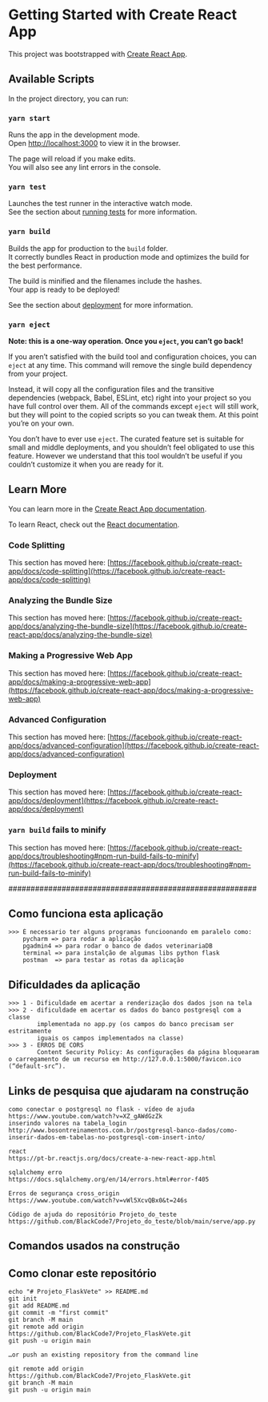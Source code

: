 # Getting Started with Create React App

This project was bootstrapped with [Create React App](https://github.com/facebook/create-react-app).

## Available Scripts

In the project directory, you can run:

### `yarn start`

Runs the app in the development mode.\
Open [http://localhost:3000](http://localhost:3000) to view it in the browser.

The page will reload if you make edits.\
You will also see any lint errors in the console.

### `yarn test`

Launches the test runner in the interactive watch mode.\
See the section about [running tests](https://facebook.github.io/create-react-app/docs/running-tests) for more information.

### `yarn build`

Builds the app for production to the `build` folder.\
It correctly bundles React in production mode and optimizes the build for the best performance.

The build is minified and the filenames include the hashes.\
Your app is ready to be deployed!

See the section about [deployment](https://facebook.github.io/create-react-app/docs/deployment) for more information.

### `yarn eject`

**Note: this is a one-way operation. Once you `eject`, you can’t go back!**

If you aren’t satisfied with the build tool and configuration choices, you can `eject` at any time. This command will remove the single build dependency from your project.

Instead, it will copy all the configuration files and the transitive dependencies (webpack, Babel, ESLint, etc) right into your project so you have full control over them. All of the commands except `eject` will still work, but they will point to the copied scripts so you can tweak them. At this point you’re on your own.

You don’t have to ever use `eject`. The curated feature set is suitable for small and middle deployments, and you shouldn’t feel obligated to use this feature. However we understand that this tool wouldn’t be useful if you couldn’t customize it when you are ready for it.

## Learn More

You can learn more in the [Create React App documentation](https://facebook.github.io/create-react-app/docs/getting-started).

To learn React, check out the [React documentation](https://reactjs.org/).

### Code Splitting

This section has moved here: [https://facebook.github.io/create-react-app/docs/code-splitting](https://facebook.github.io/create-react-app/docs/code-splitting)

### Analyzing the Bundle Size

This section has moved here: [https://facebook.github.io/create-react-app/docs/analyzing-the-bundle-size](https://facebook.github.io/create-react-app/docs/analyzing-the-bundle-size)

### Making a Progressive Web App

This section has moved here: [https://facebook.github.io/create-react-app/docs/making-a-progressive-web-app](https://facebook.github.io/create-react-app/docs/making-a-progressive-web-app)

### Advanced Configuration

This section has moved here: [https://facebook.github.io/create-react-app/docs/advanced-configuration](https://facebook.github.io/create-react-app/docs/advanced-configuration)

### Deployment

This section has moved here: [https://facebook.github.io/create-react-app/docs/deployment](https://facebook.github.io/create-react-app/docs/deployment)

### `yarn build` fails to minify

This section has moved here: [https://facebook.github.io/create-react-app/docs/troubleshooting#npm-run-build-fails-to-minify](https://facebook.github.io/create-react-app/docs/troubleshooting#npm-run-build-fails-to-minify)

########################################################

## Como funciona esta aplicação
    >>> É necessario ter alguns programas funcioonando em paralelo como:
        pycharm => para rodar a aplicação
        pgadmin4 => para rodar o banco de dados veterinariaDB
        terminal => para instalção de algumas libs python flask
        postman  => para testar as rotas da aplicação

## Dificuldades da aplicação
    >>> 1 - Dificuldade em acertar a renderização dos dados json na tela
    >>> 2 - dificuldade em acertar os dados do banco postgresql com a classe
            implementada no app.py (os campos do banco precisam ser estritamente
            iguais os campos implementados na classe)
    >>> 3 - ERROS DE CORS
            Content Security Policy: As configurações da página bloquearam o carregamento de um recurso em http://127.0.0.1:5000/favicon.ico (“default-src”).

## Links de pesquisa que ajudaram na construção
    como conectar o postgresql no flask - vídeo de ajuda
    https://www.youtube.com/watch?v=XZ_gAWdGzZk
    inserindo valores na tabela_login
    http://www.bosontreinamentos.com.br/postgresql-banco-dados/como-inserir-dados-em-tabelas-no-postgresql-com-insert-into/
    
    react
    https://pt-br.reactjs.org/docs/create-a-new-react-app.html

    sqlalchemy erro
    https://docs.sqlalchemy.org/en/14/errors.html#error-f405

    Erros de segurança cross_origin
    https://www.youtube.com/watch?v=vWl5XcvQBx0&t=246s

    Código de ajuda do repositório Projeto_do_teste
    https://github.com/BlackCode7/Projeto_do_teste/blob/main/serve/app.py

## Comandos usados na construção

## Como clonar este repositório
    echo "# Projeto_FlaskVete" >> README.md
    git init
    git add README.md
    git commit -m "first commit"
    git branch -M main
    git remote add origin https://github.com/BlackCode7/Projeto_FlaskVete.git
    git push -u origin main
    
    …or push an existing repository from the command line
    
    git remote add origin https://github.com/BlackCode7/Projeto_FlaskVete.git
    git branch -M main
    git push -u origin main


